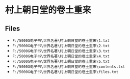 # 村上朝日堂的卷土重来

## Files

- `F:/5000G电子书\世界名著\村上朝日堂的卷土重来\1.txt`
- `F:/5000G电子书\世界名著\村上朝日堂的卷土重来\2.txt`
- `F:/5000G电子书\世界名著\村上朝日堂的卷土重来\3.txt`
- `F:/5000G电子书\世界名著\村上朝日堂的卷土重来\4.txt`
- `F:/5000G电子书\世界名著\村上朝日堂的卷土重来\5.txt`
- `F:/5000G电子书\世界名著\村上朝日堂的卷土重来\contents.txt`
- `F:/5000G电子书\世界名著\村上朝日堂的卷土重来\files.txt`

